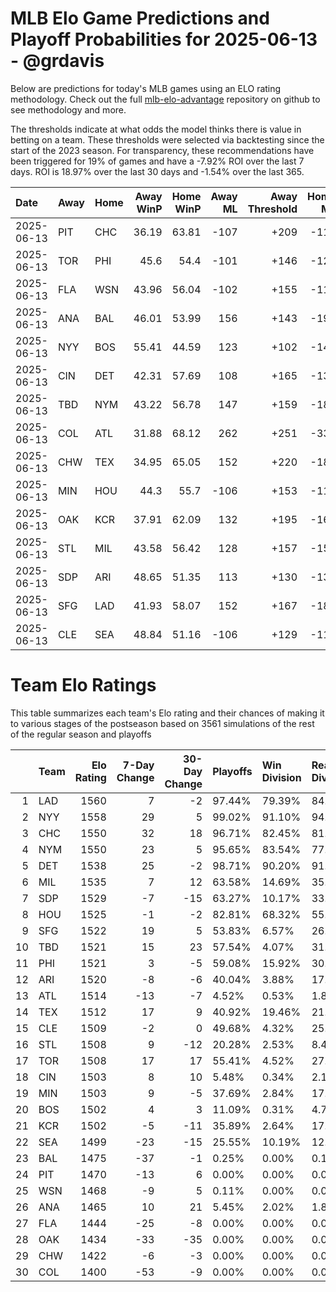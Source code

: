 # MLB Elo Game Predictions and Playoff Probabilities for 2025-06-13 - @grdavis
Below are predictions for today's MLB games using an ELO rating methodology. Check out the full [mlb-elo-advantage](https://github.com/grdavis/mlb-elo-advantage) repository on github to see methodology and more.

The thresholds indicate at what odds the model thinks there is value in betting on a team. These thresholds were selected via backtesting since the start of the 2023 season. For transparency, these recommendations have been triggered for 19% of games and have a -7.92% ROI over the last 7 days. ROI is 18.97% over the last 30 days and -1.54% over the last 365.

| Date       | Away   | Home   |   Away WinP |   Home WinP |   Away ML |   Away Threshold |   Home ML |   Home Threshold |
|:-----------|:-------|:-------|------------:|------------:|----------:|-----------------:|----------:|-----------------:|
| 2025-06-13 | PIT    | CHC    |       36.19 |       63.81 |      -107 |             +209 |      -114 |             -132 |
| 2025-06-13 | TOR    | PHI    |       45.6  |       54.4  |      -101 |             +146 |      -120 |             +106 |
| 2025-06-13 | FLA    | WSN    |       43.96 |       56.04 |      -102 |             +155 |      -119 |             -100 |
| 2025-06-13 | ANA    | BAL    |       46.01 |       53.99 |       156 |             +143 |      -192 |             +107 |
| 2025-06-13 | NYY    | BOS    |       55.41 |       44.59 |       123 |             +102 |      -149 |             +151 |
| 2025-06-13 | CIN    | DET    |       42.31 |       57.69 |       108 |             +165 |      -132 |             -106 |
| 2025-06-13 | TBD    | NYM    |       43.22 |       56.78 |       147 |             +159 |      -180 |             -103 |
| 2025-06-13 | COL    | ATL    |       31.88 |       68.12 |       262 |             +251 |      -337 |             -155 |
| 2025-06-13 | CHW    | TEX    |       34.95 |       65.05 |       152 |             +220 |      -187 |             -139 |
| 2025-06-13 | MIN    | HOU    |       44.3  |       55.7  |      -106 |             +153 |      -115 |             +101 |
| 2025-06-13 | OAK    | KCR    |       37.91 |       62.09 |       132 |             +195 |      -161 |             -124 |
| 2025-06-13 | STL    | MIL    |       43.58 |       56.42 |       128 |             +157 |      -156 |             -102 |
| 2025-06-13 | SDP    | ARI    |       48.65 |       51.35 |       113 |             +130 |      -137 |             +118 |
| 2025-06-13 | SFG    | LAD    |       41.93 |       58.07 |       152 |             +167 |      -187 |             -108 |
| 2025-06-13 | CLE    | SEA    |       48.84 |       51.16 |      -106 |             +129 |      -115 |             +119 |

# Team Elo Ratings
This table summarizes each team's Elo rating and their chances of making it to various stages of the postseason based on 3561 simulations of the rest of the regular season and playoffs

|    | Team   |   Elo Rating |   7-Day Change |   30-Day Change | Playoffs   | Win Division   | Reach Div. Rd.   | Reach CS   | Reach WS   | Win WS   |
|---:|:-------|-------------:|---------------:|----------------:|:-----------|:---------------|:-----------------|:-----------|:-----------|:---------|
|  1 | LAD    |         1560 |              7 |              -2 | 97.44%     | 79.39%         | 84.72%           | 50.94%     | 29.01%     | 17.83%   |
|  2 | NYY    |         1558 |             29 |               5 | 99.02%     | 91.10%         | 94.05%           | 63.77%     | 40.44%     | 21.48%   |
|  3 | CHC    |         1550 |             32 |              18 | 96.71%     | 82.45%         | 81.80%           | 44.51%     | 22.47%     | 13.20%   |
|  4 | NYM    |         1550 |             23 |               5 | 95.65%     | 83.54%         | 77.14%           | 42.38%     | 22.61%     | 12.19%   |
|  5 | DET    |         1538 |             25 |              -2 | 98.71%     | 90.20%         | 91.38%           | 52.26%     | 25.72%     | 11.68%   |
|  6 | MIL    |         1535 |              7 |              12 | 63.58%     | 14.69%         | 35.75%           | 15.73%     | 6.99%      | 3.43%    |
|  7 | SDP    |         1529 |             -7 |             -15 | 63.27%     | 10.17%         | 33.31%           | 14.21%     | 6.09%      | 2.95%    |
|  8 | HOU    |         1525 |             -1 |              -2 | 82.81%     | 68.32%         | 55.21%           | 24.54%     | 11.46%     | 5.03%    |
|  9 | SFG    |         1522 |             19 |               5 | 53.83%     | 6.57%          | 26.45%           | 9.04%      | 3.71%      | 1.32%    |
| 10 | TBD    |         1521 |             15 |              23 | 57.54%     | 4.07%          | 31.68%           | 13.00%     | 5.34%      | 1.94%    |
| 11 | PHI    |         1521 |              3 |              -5 | 59.08%     | 15.92%         | 30.69%           | 11.85%     | 4.38%      | 1.74%    |
| 12 | ARI    |         1520 |             -8 |              -6 | 40.04%     | 3.88%          | 17.64%           | 6.94%      | 3.17%      | 1.54%    |
| 13 | ATL    |         1514 |            -13 |              -7 | 4.52%      | 0.53%          | 1.80%            | 0.65%      | 0.22%      | 0.08%    |
| 14 | TEX    |         1512 |             17 |               9 | 40.92%     | 19.46%         | 21.48%           | 8.71%      | 3.03%      | 1.07%    |
| 15 | CLE    |         1509 |             -2 |               0 | 49.68%     | 4.32%          | 25.33%           | 9.15%      | 3.57%      | 0.73%    |
| 16 | STL    |         1508 |              9 |             -12 | 20.28%     | 2.53%          | 8.42%            | 3.15%      | 1.12%      | 0.42%    |
| 17 | TOR    |         1508 |             17 |              17 | 55.41%     | 4.52%          | 27.52%           | 10.22%     | 4.18%      | 1.43%    |
| 18 | CIN    |         1503 |              8 |              10 | 5.48%      | 0.34%          | 2.19%            | 0.62%      | 0.22%      | 0.14%    |
| 19 | MIN    |         1503 |              9 |              -5 | 37.69%     | 2.84%          | 17.27%           | 5.84%      | 2.25%      | 0.70%    |
| 20 | BOS    |         1502 |              4 |               3 | 11.09%     | 0.31%          | 4.77%            | 1.52%      | 0.65%      | 0.22%    |
| 21 | KCR    |         1502 |             -5 |             -11 | 35.89%     | 2.64%          | 17.02%           | 6.23%      | 1.99%      | 0.51%    |
| 22 | SEA    |         1499 |            -23 |             -15 | 25.55%     | 10.19%         | 12.33%           | 4.24%      | 1.35%      | 0.37%    |
| 23 | BAL    |         1475 |            -37 |              -1 | 0.25%      | 0.00%          | 0.11%            | 0.03%      | 0.00%      | 0.00%    |
| 24 | PIT    |         1470 |            -13 |               6 | 0.00%      | 0.00%          | 0.00%            | 0.00%      | 0.00%      | 0.00%    |
| 25 | WSN    |         1468 |             -9 |               5 | 0.11%      | 0.00%          | 0.08%            | 0.00%      | 0.00%      | 0.00%    |
| 26 | ANA    |         1465 |             10 |              21 | 5.45%      | 2.02%          | 1.85%            | 0.48%      | 0.03%      | 0.00%    |
| 27 | FLA    |         1444 |            -25 |              -8 | 0.00%      | 0.00%          | 0.00%            | 0.00%      | 0.00%      | 0.00%    |
| 28 | OAK    |         1434 |            -33 |             -35 | 0.00%      | 0.00%          | 0.00%            | 0.00%      | 0.00%      | 0.00%    |
| 29 | CHW    |         1422 |             -6 |              -3 | 0.00%      | 0.00%          | 0.00%            | 0.00%      | 0.00%      | 0.00%    |
| 30 | COL    |         1400 |            -53 |              -9 | 0.00%      | 0.00%          | 0.00%            | 0.00%      | 0.00%      | 0.00%    |